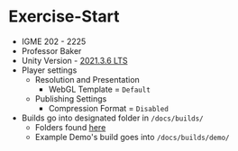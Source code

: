 # Exercise-Start

- IGME 202 - 2225
- Professor Baker
- Unity Version - [2021.3.6 LTS](https://unity3d.com/unity/qa/lts-releases?version=2021.3&page=1)
- Player settings
  - Resolution and Presentation
    - WebGL Template = `Default`
  - Publishing Settings
    - Compression Format = `Disabled`
- Builds go into designated folder in `/docs/builds/`
  - Folders found [here](/docs/builds/)
  - Example Demo's build goes into `/docs/builds/demo/`

